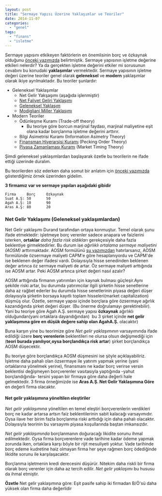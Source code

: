 ```yaml
---
layout: post
title: "Sermaye Yapısı Üzerine Yaklaşımlar ve Teoriler"
date: 2014-11-07
categories: 
  - "genel"
tags: 
  - "finans"
  - "isletme"
---
```


Sermaye yapısını etkikeyen faktörlerin en önemlisinin borç ve özkaynak olduğunu [önceki yazımızda](http://acikbellek.tumblr.com/post/101927606340/sermaye-yap-s-nedir-nelerden-etkilenir-neleri) belirtmiştik. Sermaye yapısının işletme değerine etkileri nelerdir? Ya da gerçekten işletme değerini etkiler mi sorusunun cevabını bu konudaki **yaklaşımlar** vermektedir. Sermaye yapısının işletme değeri üzerine teoriler genel olarak **geleneksel** ve **modern** yaklaşımlar olarak ikiye ayrılmaktadır. Bu teoriler şunlardır:

- Geleneksel Yaklaşımlar
    - Net Gelir Yakşaşımı (aşağıda işlenmiştir)
    - [Net Faliyet Geliri Yaklaşımı](http://acikbellek.tumblr.com/post/102013378225/net-faliyet-geliri-yaklas-m-geleneksel)
    - [Geleneksel Yaklaşım](http://acikbellek.tumblr.com/post/102172363585/sermaye-yap-s-isletme-degeri-iliskisini-ac-klamada)
    - [Modigliani Miller Yaklaşımı](http://acikbellek.tumblr.com/post/102190465365/modigliani-miller-yaklasimi)
- Modern Teoriler
    - Ödünleşme Kuramı (Trade-off theory)
        - Bu teoriye göre borcun marjinal faydası, marjinal maliyetine eşit olana kadar borçlanma işletme değerini arttırır.
    - Bilgi Asimetrisi Kuramı (Information Asimetry Theory)
    - [Finansman Hiyerarşisi Kuramı](http://acikbellek.tumblr.com/post/102193037500/finansman-hiyerarsisi-kurami) (Pecking Order Theory)
    - [Piyasa Zamanlaması Kuramı](http://acikbellek.tumblr.com/post/102193267665/piyasa-zamanlamasi-kurami) (Market Timing Theory)

Şimdi geleneksel yaklaşımlardan başlayarak özetle bu teorilerin ne ifade ettiği üzerinde duralım.

Bu teorilerden söz ederken daha somut bir anlatım için [önceki yazımızda](http://acikbellek.tumblr.com/post/101927606340/sermaye-yap-s-nedir-nelerden-etkilenir-neleri) gösterdiğimiz örnek üzerinden gidelim.

**3 firmamız var ve sermaye yapıları aşağıdaki gibidir**

```
Firma     Borç     Özkaynak
Suat A.Ş: 50       50 
Agah A.Ş: 10       90 
Aras A.Ş: 80       20 

```

### Net Gelir Yaklaşımı (Geleneksel yaklaşımlardan)

Net Gelir yaklaşımı Durand tarafından ortaya konmuştur. Temel olarak şunu ifade etmektedir: işletmeye borç verenler sadece anapara ve faizlerini isterken, **ortaklar** _daha fazla risk aldıkları_ gerekçesiyle daha fazla beklentiye girmektedirler. Bu durum ise _ağırlıklı ortalama sermaye maliyetini (AOSM)_ arttırmaktadır. AOSM formülünü [şu yazımızdan](http://acikbellek.tumblr.com/post/101914173030/ag-rl-kl-ortalama-sermaye-maliyeti) hatırlarsanız, AOSM formülünde özsermaye maliyeti CAPM'e göre hesaplanıyordu ve CAPM'de ise beklenen değer ifadesi vardı. Dolayısıyla hisse senedinden beklenen değer artınca öz sermaye maliyeti de artar. Öz sermaye maliyeti arttığında ise AOSM artar. Peki AOSM artınca şirket değeri nasıl azalır?

AOSM arttığında firmanın yatırımları için kaynak bulması güçleşir.Aynı şekilde riski artar, bu durumda yatırımcılar ilgili şirketin hisse senetlerine daha az rağbet ederler bu durumda hisse senetlerinin piyasa değeri düşer dolayısıyla şirketin borsaya kayıtlı toplam hisseleri(market capitalization) düşmüş olur. Özetle, sermaye yapısı içinde borçlara göre özsermaye ağırlık kazandığında şirket değeri düşer. (Bu önerme doğrulamayı gerektirebilir). Yani bu teoriye göre Agah A.Ş. sermaye yapısı **özkaynak** ağırlıklı olduğundan(yani ortaklara dayandığından)  bu 3 şirket içinde **net gelir yaklaşımına göre en düşük değere sahip olan AgahA.Ş.** olacaktır)

Buna karşın yine bu teorimize göre _Net gelir yaklaşımının_ varsayımında ifade edildiği üzere **borç verenlerin** beklentileri ne olursa olsun değişmediği için (**teori burada yanılıyor,oysa borçlandıkça risk artar**) şirket borçlandıkça AOSM düşecektir.

Bu teoriye göre borçlandıkça AOSM düşmesini ise şöyle açıklayabiliriz. İşletme daha pahalı olan özsermaye ile yatırım yapmak yerine (yani ortaklarına yönelmek yerine), finansmanı ne kadar borç verirse versin beklentisi değişmeyen borçverenler vasıtasıyla yaptığında -yahut borçlandığında- tersini yapan bir firmaya göre daha değerli hale gelmektedir. 3 firma örneğimizde ise **Aras A.Ş. Net Gelir Yaklaşımına Göre** en değerli firma olacaktır.

#### Net gelir yaklaşımına yöneltilen eleştiriler

_Net gelir yaklaşımına_ yöneltilen en temel eleştiri borçverenlerin verdikleri borç ne kadar artarsa artsın faiz beklentilerinin sabit kalacağı varsayımıdır. Oysa ilave her birim fazla borçlanma riski arttıdığı için daha pahalı olacaktır. Dolayısıyla teorinin bu varsayımı piyasa koşullarında baştan imkansızdır.

_Net gelir yaklaşımında_ borçlanmanın doğuracağı likidite sorunu ihmal edilmektedir. Oysa firma borçverenlere vade tarihine kadar ödeme yapmak zorunda iken, ortaklara karşı böyle bir rijit mesuliyeti yoktur. Vade tarihinde borç edeme kudretine haiz olmayan firma her şeye rağmen borç ödediğinde likidite sorunu ile karşılaşacaktır.

Borçlanma işletmenin kredi derecesini düşürür. Nitekim daha riskli bir firma olarak borç verenler için daha az tercih edilir. _Net gelir yaklaşımı_ bu hususu da ihmal etmiştir.

**Özetle** Net gelir yaklaşımına göre: Eşit pasife sahip iki firmadan B/Ö'sü daha yüksek olan firma daha değerlidir
